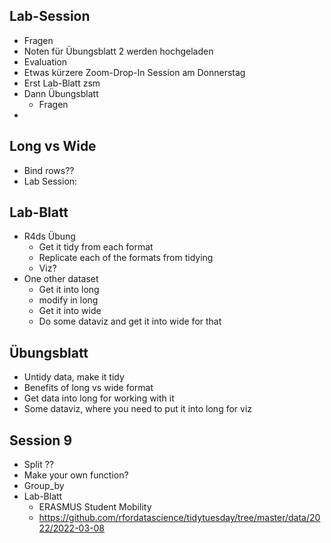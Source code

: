 
## Lab-Session
- Fragen
- Noten für Übungsblatt 2 werden hochgeladen
- Evaluation
- Etwas kürzere Zoom-Drop-In Session am Donnerstag
- Erst Lab-Blatt zsm
- Dann Übungsblatt
	- Fragen
-  


## Long vs Wide
- Bind rows??
- Lab Session: 


## Lab-Blatt
- R4ds Übung 
	- Get it tidy from each format
	- Replicate each of the formats from tidying
	- Viz?
- One other dataset
	- Get it into long
	- modify in long
	- Get it into wide
	- Do some dataviz and get it into wide for that

## Übungsblatt 
- Untidy data, make it tidy
- Benefits of long vs wide format
- Get data into long for working with it 
- Some dataviz, where you need to put it into long for viz

## Session 9
- Split ??
- Make your own function?
- Group_by
- Lab-Blatt
	- ERASMUS Student Mobility
	- https://github.com/rfordatascience/tidytuesday/tree/master/data/2022/2022-03-08